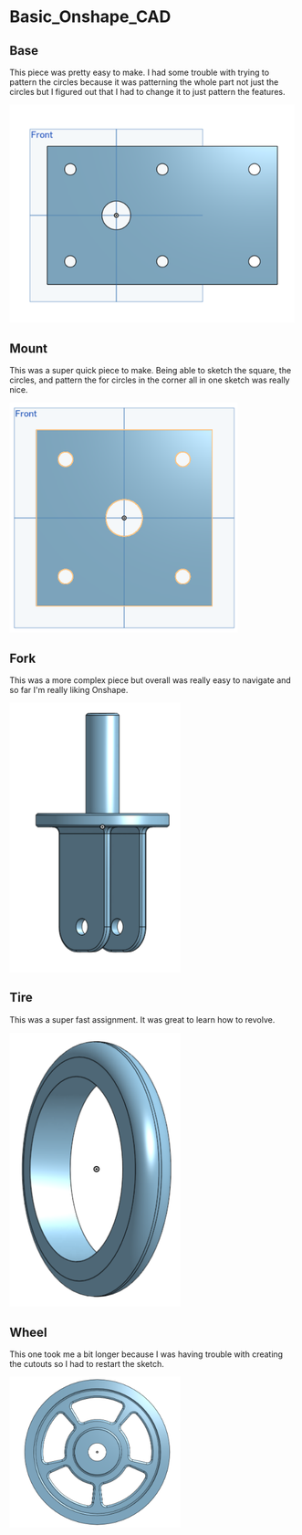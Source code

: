 # Basic_Onshape_CAD

## Base
This piece was pretty easy to make. I had some trouble with trying to pattern the circles because it was patterning the whole part not just the circles but I figured out that I had to change it to just pattern the features. 

<img src="Media/CasterBase.png" width="500">

## Mount
This was a super quick piece to make. Being able to sketch the square, the circles, and pattern the for circles in the corner all in one sketch was really nice.

<img src="Media/CasterMount.png" width="400">

## Fork
This was a more complex piece but overall was really easy to navigate and so far I'm really liking Onshape.


<img src="Media/CasterFork.png" width="300">

## Tire
This was a super fast assignment. It was great to learn how to revolve.


<img src="Media/CasterTire.png" width="300">

## Wheel
This one took me a bit longer because I was having trouble with creating the cutouts so I had to restart the sketch.


<img src="Media/CasterWheel.png" width="300">

